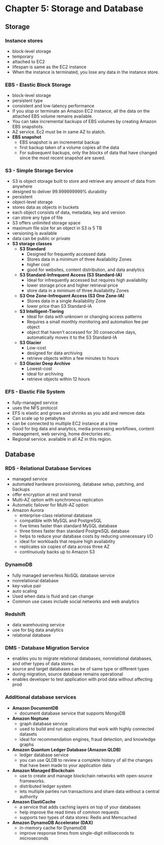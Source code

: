 # Chapter 5: Storage and Database


## Storage

### Instance stores
  - block-level storage
  - temporary
  - attached to EC2
  - lifespan is same as the EC2 instance
  - When the instance is terminated, you lose any data in the instance store.

### EBS - Elastic Block Storage
  - block-level storage
  - persistent type
  - consistent and low-latency performance
  - If you stop or terminate an Amazon EC2 instance, all the data on the attached EBS volume remains available.
  - You can take incremental backups of EBS volumes by creating Amazon EBS snapshots.
  - AZ service. Ec2 must be in same AZ to atatch.
  - **EBS snapshot**
    - EBS snapshot is an incremental backup
    - first backup taken of a volume copies all the data
    - For subsequent backups, only the blocks of data that have changed since the most recent snapshot are saved. 

### S3 - Simple Storage Service
  - S3 is object storage built to store and retrieve any amount of data from anywhere
  - designed to deliver 99.999999999% durability
  - persistent
  - object-level storage
  - stores data as objects in buckets
  - each object consists of data, metadata, key and version
  - can store any type of file
  - S3 offers unlimited storage space
  - maximum file size for an object in S3 is 5 TB
  - versioning is available
  - data can be public or private
  - **S3 storage classes**
    - **S3 Standard**
      - Designed for frequently accessed data
      - Stores data in a minimum of three Availability Zones
      - higher cost
      - good for websites, content distribution, and data analytics
    - **S3 Standard-Infrequent Access (S3 Standard-IA)**
      - Ideal for infrequently accessed but requires high availability
      - lower storage price and higher retrieval price
      - store data in a minimum of three Availability Zones
    - **S3 One Zone-Infrequent Access (S3 One Zone-IA)**
      - Stores data in a single Availability Zone
      - lower price than S3 Standard-IA
    - **S3 Intelligent-Tiering**
      - Ideal for data with unknown or changing access patterns
      - Requires a small monthly monitoring and automation fee per object
      - object that haven’t accessed for 30 consecutive days, automatically moves it to the S3 Standard-IA
    - **S3 Glacier**
      - Low-cost
      - designed for data archiving
      - retrieve objects within a few minutes to hours
    - **S3 Glacier Deep Archive**
      - Lowest-cost
      - ideal for archiving
      - retrieve objects within 12 hours

### EFS - Elastic File System
  - fully-managed service
  - uses the NFS protocol
  - EFS is elastic and grows and shrinks as you add and remove data
  - Can scale up to petabytes
  - can be connected to multiple EC2 instance at a time
  - Good for big data and analytics, media processing workflows, content management, web serving, home directories etc.
  - Regional service. available in all AZ in this region.


## Database

### RDS - Relational Database Services
  - managed service
  - automated hardware provisioning, database setup, patching, and backups
  - offer encryption at rest and transit
  - Multi-AZ option with synchronous replication
  - Automatic failover for Multi-AZ option
  - Amazon Aurora
    - enterprise-class relational database
    - compatible with MySQL and PostgreSQL
    - five times faster than standard MySQL database
    - three times faster than standard PostgreSQL database
    - helps to reduce your database costs by reducing unnecessary I/O
    - ideal for workloads that require high availability
    - replicates six copies of data across three AZ
    - continuously backs up to Amazon S3

### DynamoDB
  - fully managed serverless NoSQL database service
  - nonrelational database
  - key-value pair
  - auto scaling
  - Used when data is fluid and can change
  - Common use cases include social networks and web analytics

### Redshift
  - data warehousing service
  - use for big data analytics
  - relational database

### DMS - Database Migration Service
  - enables you to migrate relational databases, nonrelational databases, and other types of data stores.
  - source and target databases can be of same type or different types
  - during migration, source database remains operational
  - enables developer to test application with prod data without affecting prod
  
### Additional database services
  - **Amazon DocumentDB**
    - document database service that supports MongoDB
  - **Amazon Neptune**
    - graph database service
    - used to build and run applications that work with highly connected datasets
    - ideal for recommendation engines, fraud detection, and knowledge graphs
  - **Amazon Quantum Ledger Database (Amazon QLDB)**
    - ledger database service
    - you can use QLDB to review a complete history of all the changes that have been made to your application data
  - **Amazon Managed Blockchain**
    - use to create and manage blockchain networks with open-source frameworks.
    - distributed ledger system
    - lets multiple parties run transactions and share data without a central authority
  - **Amazon ElastiCache**
    - a service that adds caching layers on top of your databases
    - help improve the read times of common requests
    - supports two types of data stores: Redis and Memcached
  - **Amazon DynamoDB Accelerator (DAX)**
    - in-memory cache for DynamoDB
    - improve response times from single-digit milliseconds to microseconds
  
